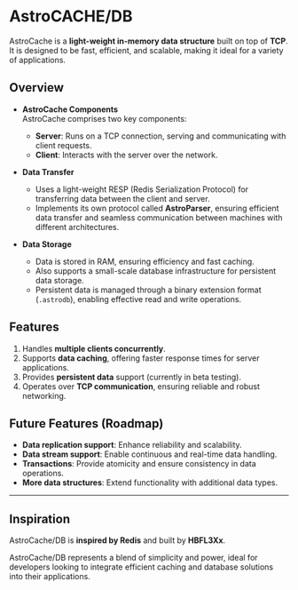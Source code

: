 # AstroCACHE/DB

AstroCache is a **light-weight in-memory data structure** built on top of **TCP**. It is designed to be fast, efficient, and scalable, making it ideal for a variety of applications.

## Overview

- **AstroCache Components**  
  AstroCache comprises two key components:
    - **Server**: Runs on a TCP connection, serving and communicating with client requests.
    - **Client**: Interacts with the server over the network.

- **Data Transfer**
    - Uses a light-weight RESP (Redis Serialization Protocol) for transferring data between the client and server.
    - Implements its own protocol called **AstroParser**, ensuring efficient data transfer and seamless communication between machines with different architectures.

- **Data Storage**
    - Data is stored in RAM, ensuring efficiency and fast caching.
    - Also supports a small-scale database infrastructure for persistent data storage.
    - Persistent data is managed through a binary extension format (`.astrodb`), enabling effective read and write operations.

## Features

1. Handles **multiple clients concurrently**.
2. Supports **data caching**, offering faster response times for server applications.
3. Provides **persistent data** support (currently in beta testing).
4. Operates over **TCP communication**, ensuring reliable and robust networking.

## Future Features (Roadmap)

- **Data replication support**: Enhance reliability and scalability.
- **Data stream support**: Enable continuous and real-time data handling.
- **Transactions**: Provide atomicity and ensure consistency in data operations.
- **More data structures**: Extend functionality with additional data types.

---

## Inspiration

AstroCache/DB is **inspired by Redis** and built by **HBFL3Xx**.

AstroCache/DB represents a blend of simplicity and power, ideal for developers looking to integrate efficient caching and database solutions into their applications.
